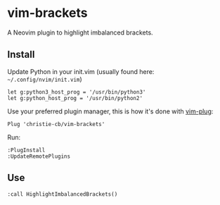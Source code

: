 # vim-brackets

A Neovim plugin to highlight imbalanced brackets.

## Install

Update Python in your init.vim (usually found here: `~/.config/nvim/init.vim`)

```vim
let g:python3_host_prog = '/usr/bin/python3'
let g:python_host_prog = '/usr/bin/python2'
```

Use your preferred plugin manager, this is how it's done with [vim-plug](https://github.com/junegunn/vim-plug):

```vim
Plug 'christie-cb/vim-brackets'
```

Run:

```vim
:PlugInstall
:UpdateRemotePlugins
```

## Use

```
:call HighlightImbalancedBrackets()
```
